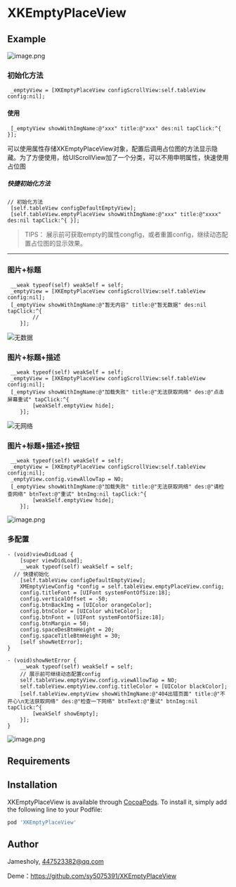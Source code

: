 # XKEmptyPlaceView



## Example
![image.png](https://upload-images.jianshu.io/upload_images/1956050-5288d401ea4d2372.png?imageMogr2/auto-orient/strip%7CimageView2/2/w/1240)

### 初始化方法
```
 _emptyView = [XKEmptyPlaceView configScrollView:self.tableView config:nil];
```
#### 使用
```
 [_emptyView showWithImgName:@"xxx" title:@"xxx" des:nil tapClick:^{ }];
```
可以使用属性存储XKEmptyPlaceView对象，配置后调用占位图的方法显示隐藏。为了方便使用，给UIScrollView加了一个分类，可以不用申明属性，快速使用占位图

##### 快捷初始化方法

```
// 初始化方法
 [self.tableView configDefaultEmptyView];
 [self.tableView.emptyPlaceView showWithImgName:@"xxx" title:@"xxxx" des:nil tapClick:^{ }];
```
>TIPS： 展示前可获取empty的属性congfig，或者重置config，继续动态配置占位图的显示效果。
----
### 图片+标题

```
 __weak typeof(self) weakSelf = self;
 _emptyView = [XKEmptyPlaceView configScrollView:self.tableView config:nil];
 [_emptyView showWithImgName:@"暂无内容" title:@"暂无数据" des:nil tapClick:^{
        //
    }];
```
![无数据](https://upload-images.jianshu.io/upload_images/1956050-9bde23c7c48668d2.png?imageMogr2/auto-orient/strip%7CimageView2/2/w/1240)
### 图片+标题+描述
```
 __weak typeof(self) weakSelf = self;
 _emptyView = [XKEmptyPlaceView configScrollView:self.tableView config:nil];
 [_emptyView showWithImgName:@"加载失败" title:@"无法获取网络" des:@"点击屏幕重试" tapClick:^{
        [weakSelf.emptyView hide];
    }];
```
![无网络](https://upload-images.jianshu.io/upload_images/1956050-f428f87db6fcc90a.png?imageMogr2/auto-orient/strip%7CimageView2/2/w/1240)
### 图片+标题+描述+按钮
```
 __weak typeof(self) weakSelf = self;
 _emptyView = [XKEmptyPlaceView configScrollView:self.tableView config:nil];
 _emptyView.config.viewAllowTap = NO;
 [_emptyView showWithImgName:@"加载失败" title:@"无法获取网络" des:@"请检查网络" btnText:@"重试" btnImg:nil tapClick:^{
        [weakSelf.emptyView hide];
    }];
```
![image.png](https://upload-images.jianshu.io/upload_images/1956050-9cebf8bd9c36b0cd.png?imageMogr2/auto-orient/strip%7CimageView2/2/w/1240)
### 多配置
```
- (void)viewDidLoad {
    [super viewDidLoad];
    __weak typeof(self) weakSelf = self;
  // 快捷初始化
    [self.tableView configDefaultEmptyView];
    XMEmptyViewConfig *config = self.tableView.emptyPlaceView.config;
    config.titleFont = [UIFont systemFontOfSize:18];
    config.verticalOffset = -50;
    config.btnBackImg = [UIColor orangeColor];
    config.btnColor = [UIColor whiteColor];
    config.btnFont = [UIFont systemFontOfSize:18];
    config.btnMargin = 50;
    config.spaceDesBtmHeight = 20;
    config.spaceTitleBtmHeight = 30;
    [self showNetError];
}

- (void)showNetError {
    __weak typeof(self) weakSelf = self;
    // 展示前可继续动态配置config
    self.tableView.emptyView.config.viewAllowTap = NO;
    self.tableView.emptyView.config.titleColor = [UIColor blackColor];
    [self.tableView.emptyView showWithImgName:@"404出错页面" title:@"不开心\n无法获取网络" des:@"检查一下网络" btnText:@"重试" btnImg:nil tapClick:^{
        [weakSelf showEmpty];
    }];
}
```
![image.png](https://upload-images.jianshu.io/upload_images/1956050-165f0cf48cc1e641.png?imageMogr2/auto-orient/strip%7CimageView2/2/w/1240)


## Requirements

## Installation

XKEmptyPlaceView is available through [CocoaPods](https://cocoapods.org). To install
it, simply add the following line to your Podfile:

```ruby
pod 'XKEmptyPlaceView'
```

## Author

Jamesholy, 447523382@qq.com


Deme：https://github.com/sy5075391/XKEmptyPlaceView
